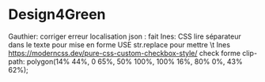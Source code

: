# Design4Green
Gauthier: corriger erreur localisation json : fait
Ines: CSS lire séparateur dans le texte pour mise en forme USE str.replace pour mettre \t
Ines https://moderncss.dev/pure-css-custom-checkbox-style/ 
check forme clip-path: polygon(14% 44%, 0 65%, 50% 100%, 100% 16%, 80% 0%, 43% 62%);